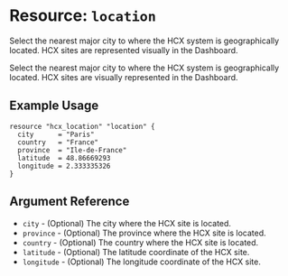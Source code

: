 # Resource: `location`

Select the nearest major city to where the HCX system is geographically located.
HCX sites are represented visually in the Dashboard.

Select the nearest major city to where the HCX system is geographically located.
HCX sites are visually represented in the Dashboard.

## Example Usage

```hcl
resource "hcx_location" "location" {
  city      = "Paris"
  country   = "France"
  province  = "Ile-de-France"
  latitude  = 48.86669293
  longitude = 2.333335326
}
```

## Argument Reference

* `city` - (Optional) The city where the HCX site is located.
* `province` - (Optional) The province where the HCX site is located.
* `country` - (Optional) The country where the HCX site is located.
* `latitude` - (Optional) The latitude coordinate of the HCX site.
* `longitude` - (Optional) The longitude coordinate of the HCX site.
